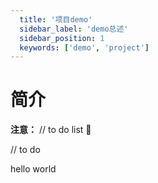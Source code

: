 ```yaml
---
  title: '项目demo'
  sidebar_label: 'demo总述'
  sidebar_position: 1
  keywords: ['demo', 'project']
---
```


# 简介

**注意：** // to do list :tada:

// to do

hello world
